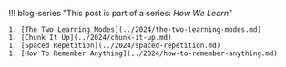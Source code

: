 !!! blog-series "This post is part of a series: _How We Learn_"

    1. [The Two Learning Modes](../2024/the-two-learning-modes.md)
    1. [Chunk It Up](../2024/chunk-it-up.md)
    1. [Spaced Repetition](../2024/spaced-repetition.md)
    1. [How To Remember Anything](../2024/how-to-remember-anything.md)